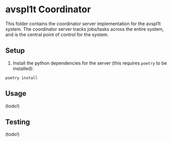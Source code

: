# avspl1t Coordinator

This folder contains the coordinator server implementation for the avspl1t system. The coordinator server tracks jobs/tasks across the entire system, and is the central point of control for the system.

## Setup

1. Install the python dependencies for the server (this requires `poetry` to be installed):

```
poetry install
```

## Usage

(todo!)

## Testing

(todo!)
